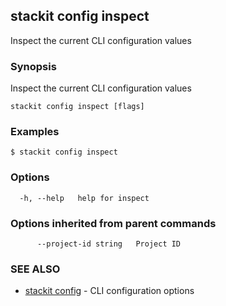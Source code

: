 ## stackit config inspect

Inspect the current CLI configuration values

### Synopsis

Inspect the current CLI configuration values

```
stackit config inspect [flags]
```

### Examples

```
$ stackit config inspect
```

### Options

```
  -h, --help   help for inspect
```

### Options inherited from parent commands

```
      --project-id string   Project ID
```

### SEE ALSO

* [stackit config](./stackit_config.md)	 - CLI configuration options

